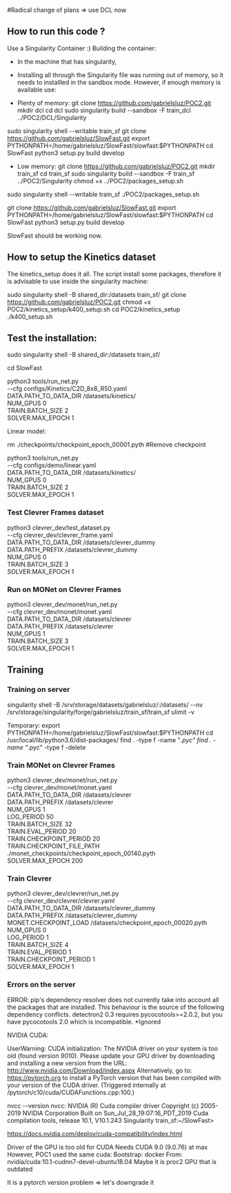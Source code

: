 #Radical change of plans => use DCL now

## How to run this code ?
Use a Singularity Container :)
Building the container:
- In the machine that has singularity,
- Installing all through the Singularity file was running out of memory, so it needs to installled in the sandbox mode. However, if enough memory is available use: 

- Plenty of memory:
git clone https://github.com/gabrielsluz/POC2.git
mkdir dcl
cd dcl
sudo singularity build --sandbox -F train_dcl ../POC2/DCL/Singularity

sudo singularity shell --writable train_sf
git clone https://github.com/gabrielsluz/SlowFast.git
export PYTHONPATH=/home/gabrielsluz/SlowFast/slowfast:$PYTHONPATH
cd SlowFast
python3 setup.py build develop

- Low memory:
git clone https://github.com/gabrielsluz/POC2.git
mkdir train_sf
cd train_sf
sudo singularity build --sandbox -F train_sf ../POC2/Singularity
chmod +x ../POC2/packages_setup.sh

sudo singularity shell --writable train_sf
./POC2/packages_setup.sh 

git clone https://github.com/gabrielsluz/SlowFast.git
export PYTHONPATH=/home/gabrielsluz/SlowFast/slowfast:$PYTHONPATH
cd SlowFast
python3 setup.py build develop

SlowFast should be working now.

## How to setup the Kinetics dataset
The kinetics_setup does it all.
The script install some packages, therefore it is advisable to use inside the
singularity machine: 

sudo singularity shell -B shared_dir:/datasets train_sf/
git clone https://github.com/gabrielsluz/POC2.git
chmod +x POC2/kinetics_setup/k400_setup.sh
cd POC2/kinetics_setup
./k400_setup.sh


## Test the installation:
sudo singularity shell -B shared_dir:/datasets train_sf/

cd SlowFast

python3 tools/run_net.py \
  --cfg configs/Kinetics/C2D_8x8_R50.yaml \
  DATA.PATH_TO_DATA_DIR /datasets/kinetics/ \
  NUM_GPUS 0 \
  TRAIN.BATCH_SIZE 2 \
  SOLVER.MAX_EPOCH 1

Linear model:

rm ./checkpoints/checkpoint_epoch_00001.pyth #Remove checkpoint

python3 tools/run_net.py \
  --cfg configs/demo/linear.yaml \
  DATA.PATH_TO_DATA_DIR /datasets/kinetics/ \
  NUM_GPUS 0 \
  TRAIN.BATCH_SIZE 2 \
  SOLVER.MAX_EPOCH 1

### Test Clevrer Frames dataset

python3 clevrer_dev/test_dataset.py \
  --cfg clevrer_dev/clevrer_frame.yaml \
  DATA.PATH_TO_DATA_DIR /datasets/clevrer_dummy \
  DATA.PATH_PREFIX /datasets/clevrer_dummy \
  NUM_GPUS 0 \
  TRAIN.BATCH_SIZE 3 \
  SOLVER.MAX_EPOCH 1

### Run on MONet on Clevrer Frames
python3 clevrer_dev/monet/run_net.py \
  --cfg clevrer_dev/monet/monet.yaml \
  DATA.PATH_TO_DATA_DIR /datasets/clevrer \
  DATA.PATH_PREFIX /datasets/clevrer \
  NUM_GPUS 1 \
  TRAIN.BATCH_SIZE 3 \
  SOLVER.MAX_EPOCH 1


## Training

### Training on server

singularity shell -B /srv/storage/datasets/gabrielsluz/:/datasets/ --nv /srv/storage/singularity/forge/gabrielsluz/train_sf/train_sf
ulimit -v <value>

Temporary: 
export PYTHONPATH=/home/gabrielsluz/SlowFast/slowfast:$PYTHONPATH
cd /usr/local/lib/python3.6/dist-packages/
find . -type f -name "*.pyc"
find . -name "*.pyc" -type f -delete


### Train MONet on Clevrer Frames

python3 clevrer_dev/monet/run_net.py \
  --cfg clevrer_dev/monet/monet.yaml \
  DATA.PATH_TO_DATA_DIR /datasets/clevrer \
  DATA.PATH_PREFIX /datasets/clevrer \
  NUM_GPUS 1 \
  LOG_PERIOD 50 \
  TRAIN.BATCH_SIZE 32 \
  TRAIN.EVAL_PERIOD 20 \
  TRAIN.CHECKPOINT_PERIOD 20 \
  TRAIN.CHECKPOINT_FILE_PATH ./monet_checkpoints/checkpoint_epoch_00140.pyth \
  SOLVER.MAX_EPOCH 200



### Train Clevrer 

python3 clevrer_dev/clevrer/run_net.py \
  --cfg clevrer_dev/clevrer/clevrer.yaml \
  DATA.PATH_TO_DATA_DIR /datasets/clevrer_dummy \
  DATA.PATH_PREFIX /datasets/clevrer_dummy \
  MONET.CHECKPOINT_LOAD /datasets/checkpoint_epoch_00020.pyth \
  NUM_GPUS 0 \
  LOG_PERIOD 1 \
  TRAIN.BATCH_SIZE 4 \
  TRAIN.EVAL_PERIOD 1 \
  TRAIN.CHECKPOINT_PERIOD 1 \
  SOLVER.MAX_EPOCH 1


### Errors on the server
ERROR: pip's dependency resolver does not currently take into account all the packages that are installed. This behaviour is the source of the following dependency conflicts.
detectron2 0.3 requires pycocotools>=2.0.2, but you have pycocotools 2.0 which is incompatible.
*Ignored

NVIDIA CUDA:

UserWarning: CUDA initialization: The NVIDIA driver on your system is too old (found version 9010). Please update your GPU driver by downloading and installing a new version from the URL: http://www.nvidia.com/Download/index.aspx Alternatively, go to: https://pytorch.org to install a PyTorch version that has been compiled with your version of the CUDA driver. (Triggered internally at  /pytorch/c10/cuda/CUDAFunctions.cpp:100.)

nvcc --version
nvcc: NVIDIA (R) Cuda compiler driver
Copyright (c) 2005-2019 NVIDIA Corporation
Built on Sun_Jul_28_19:07:16_PDT_2019
Cuda compilation tools, release 10.1, V10.1.243
Singularity train_sf:~/SlowFast> 

https://docs.nvidia.com/deploy/cuda-compatibility/index.html

Driver of the GPU is too old for CUDA
Needs CUDA 9.0 (9.0.76) at max
However, POC1 used the same cuda: Bootstrap: docker
From: nvidia/cuda:10.1-cudnn7-devel-ubuntu18.04
Maybe it is proc2 GPU that is outdated

It is a pytorch version problem => let's downgrade it